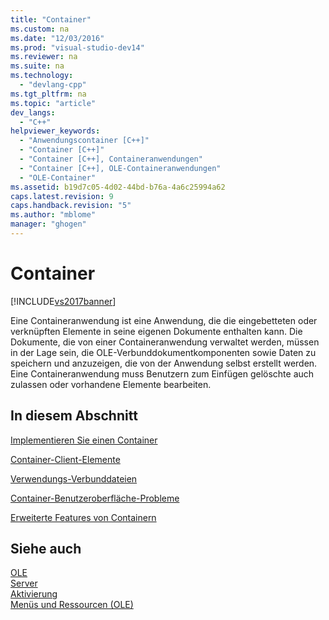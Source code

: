 ```yaml
---
title: "Container"
ms.custom: na
ms.date: "12/03/2016"
ms.prod: "visual-studio-dev14"
ms.reviewer: na
ms.suite: na
ms.technology: 
  - "devlang-cpp"
ms.tgt_pltfrm: na
ms.topic: "article"
dev_langs: 
  - "C++"
helpviewer_keywords: 
  - "Anwendungscontainer [C++]"
  - "Container [C++]"
  - "Container [C++], Containeranwendungen"
  - "Container [C++], OLE-Containeranwendungen"
  - "OLE-Container"
ms.assetid: b19d7c05-4d02-44bd-b76a-4a6c25994a62
caps.latest.revision: 9
caps.handback.revision: "5"
ms.author: "mblome"
manager: "ghogen"
---
```

# Container
[!INCLUDE[vs2017banner](../assembler/inline/includes/vs2017banner.md)]

Eine Containeranwendung ist eine Anwendung, die die eingebetteten oder verknüpften Elemente in seine eigenen Dokumente enthalten kann.  Die Dokumente, die von einer Containeranwendung verwaltet werden, müssen in der Lage sein, die OLE\-Verbunddokumentkomponenten sowie Daten zu speichern und anzuzeigen, die von der Anwendung selbst erstellt werden.  Eine Containeranwendung muss Benutzern zum Einfügen gelöschte auch zulassen oder vorhandene Elemente bearbeiten.  
  
## In diesem Abschnitt  
 [Implementieren Sie einen Container](../mfc/containers-implementing-a-container.md)  
  
 [Container\-Client\-Elemente](../mfc/containers-client-items.md)  
  
 [Verwendungs\-Verbunddateien](../mfc/containers-compound-files.md)  
  
 [Container\-Benutzeroberfläche\-Probleme](../mfc/containers-user-interface-issues.md)  
  
 [Erweiterte Features von Containern](../mfc/containers-advanced-features.md)  
  
## Siehe auch  
 [OLE](../mfc/ole-in-mfc.md)   
 [Server](../mfc/servers.md)   
 [Aktivierung](../mfc/activation-cpp.md)   
 [Menüs und Ressourcen \(OLE\)](../mfc/menus-and-resources-ole.md)